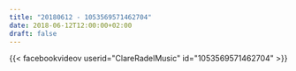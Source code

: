 ```yaml
---
title: "20180612 - 1053569571462704"
date: 2018-06-12T12:00:00+02:00
draft: false
---
```


{{< facebookvideov userid="ClareRadelMusic" id="1053569571462704" >}}
